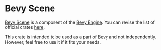 # Bevy Scene

[Bevy Scene](https://github.com/bevyengine/bevy/tree/main/crates/bevy_scene) is a component of the [Bevy Engine](https://bevyengine.org/). You can revise the list of official crates [here](https://github.com/bevyengine/bevy/tree/main/crates).

This crate is intended to be used as a part of [Bevy](https://crates.io/crates/bevy) and not independently. However, feel free to use it if it fits your needs.
